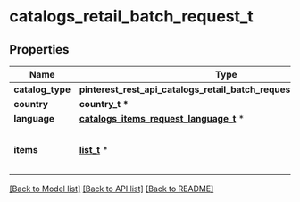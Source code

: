 # catalogs_retail_batch_request_t

## Properties
Name | Type | Description | Notes
------------ | ------------- | ------------- | -------------
**catalog_type** | **pinterest_rest_api_catalogs_retail_batch_request_CATALOGTYPE_e** |  | 
**country** | **country_t \*** |  | 
**language** | [**catalogs_items_request_language_t**](catalogs_items_request_language.md) \* |  | 
**items** | [**list_t**](catalogs_retail_batch_request_items_inner.md) \* | Array with catalogs item operations | 

[[Back to Model list]](../README.md#documentation-for-models) [[Back to API list]](../README.md#documentation-for-api-endpoints) [[Back to README]](../README.md)


